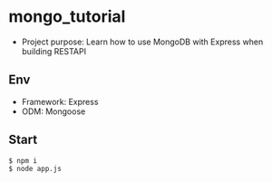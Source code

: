 # mongo_tutorial
- Project purpose: Learn how to use MongoDB with Express when building RESTAPI 
## Env
- Framework: Express
- ODM: Mongoose
## Start
```
$ npm i
$ node app.js
```
